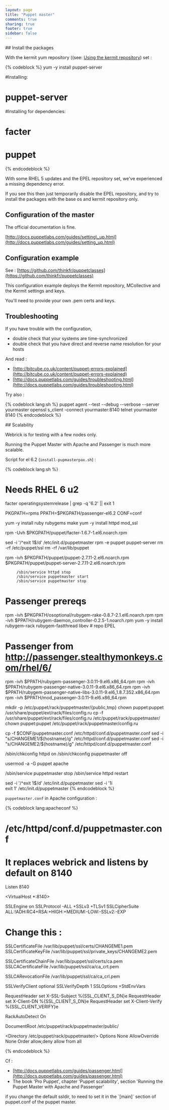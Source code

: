 ```yaml
---
layout: page
title: "Puppet master"
comments: true
sharing: true
footer: true
sidebar: false 
---
```



## Install the packages

With the kermit yum repository ((see: [Using the kermit repository](/doc/using_the_repo.html)) set :

{% codeblock  %}
yum -y install puppet-server 

#Installing:
# puppet-server
#Installing for dependencies:
# facter
# puppet
{% endcodeblock %}

<div class="note" markdown='1'>
With some RHEL 5 updates and the EPEL repository set, we've experienced a 
missing dependency error.

If you see this then just temporarily disable the EPEL repository, and try to 
install the packages with the base os and kermit repository only.
</div>


## Configuration of the master

The official documentation is fine.

[http://docs.puppetlabs.com/guides/setting\_up.html](http://docs.puppetlabs.com/guides/setting_up.html)


## Configuration example

See : [https://github.com/thinkfr/puppetclasses](https://github.com/thinkfr/puppetclasses)

This configuration example deploys the Kermit repository, MCollective and the
Kermit settings and keys. 


<div class="note" markdown='1'>
You'll need to provide your own .pem certs and keys.
</div>

## Troubleshooting

If you have trouble with the configuration,

* double check that your systems are time-synchronized
* double check that you have direct and reverse name resolution for your hosts

And read :

* [http://bitcube.co.uk/content/puppet-errors-explained](http://bitcube.co.uk/content/puppet-errors-explained)
* [http://docs.puppetlabs.com/guides/troubleshooting.html](http://docs.puppetlabs.com/guides/troubleshooting.html)

Try also :

{% codeblock lang:sh %}
puppet agent --test --debug --verbose --server yourmaster
openssl s_client -connect yourmaster:8140
telnet yourmaster 8140
{% endcodeblock %}


## Scalability

Webrick is for testing with a few nodes only.

Running the Puppet Master with Apache and Passenger is much more scalable.

Script for el 6.2 (`install-pupmasterpax.sh`) :

{% codeblock lang:sh %}
# Needs RHEL 6 u2
facter operatingsystemrelease | grep -q '6.2' || exit 1

PKGPATH=rpms
PPATH=$PKGPATH/passenger-el6.2
CONF=conf

yum -y install ruby rubygems make
yum -y install httpd mod_ssl

rpm -Uvh $PKGPATH/puppet/facter-1.6.7-1.el6.noarch.rpm

sed -i '/^exit 1$/d' /etc/init.d/puppetmaster
rpm -e puppet puppet-server
rm -rf /etc/puppet/ssl
rm -rf /var/lib/puppet

rpm -ivh $PKGPATH/puppet/puppet-2.7.11-2.el6.noarch.rpm \
         $PKGPATH/puppet/puppet-server-2.7.11-2.el6.noarch.rpm

         /sbin/service httpd stop
         /sbin/service puppetmaster start
         /sbin/service puppetmaster stop


# Passenger prereqs
rpm -ivh $PKGPATH/osoptional/rubygem-rake-0.8.7-2.1.el6.noarch.rpm
rpm -ivh $PPATH/rubygem-daemon_controller-0.2.5-1.noarch.rpm
yum -y install rubygem-rack rubygem-fastthread libev # repo EPEL

# Passenger from http://passenger.stealthymonkeys.com/rhel/6/
rpm -ivh $PPATH/rubygem-passenger-3.0.11-9.el6.x86_64.rpm
rpm -ivh $PPATH/rubygem-passenger-native-3.0.11-9.el6.x86_64.rpm
rpm -ivh $PPATH/rubygem-passenger-native-libs-3.0.11-9.el6_1.8.7.352.x86_64.rpm
rpm -ivh $PPATH/mod_passenger-3.0.11-9.el6.x86_64.rpm

mkdir -p /etc/puppet/rack/puppetmaster/{public,tmp}
chown puppet:puppet /usr/share/puppet/ext/rack/files/config.ru
cp -f /usr/share/puppet/ext/rack/files/config.ru /etc/puppet/rack/puppetmaster/
chown puppet:puppet /etc/puppet/rack/puppetmaster/config.ru

cp -f $CONF/puppetmaster.conf /etc/httpd/conf.d/puppetmaster.conf
sed -i "s/CHANGEME1/$(hostname)/g" /etc/httpd/conf.d/puppetmaster.conf
sed -i "s/CHANGEME2/$(hostname)/g" /etc/httpd/conf.d/puppetmaster.conf

/sbin/chkconfig httpd on
/sbin/chkconfig puppetmaster off

usermod -a -G puppet apache

/sbin/service puppetmaster stop 
/sbin/service httpd restart

sed -i '/^exit 1$/d' /etc/init.d/puppetmaster
sed -i '1i\
exit 1' /etc/init.d/puppetmaster
{% endcodeblock %}


`puppetmaster.conf` in Apache configuration :

{% codeblock lang:apacheconf %}
# /etc/httpd/conf.d/puppetmaster.conf
# It replaces webrick and listens by default on 8140

Listen 8140

<VirtualHost *:8140>

SSLEngine on
SSLProtocol -ALL +SSLv3 +TLSv1
SSLCipherSuite ALL:!ADH:RC4+RSA:+HIGH:+MEDIUM:-LOW:-SSLv2:-EXP

# Change this :
SSLCertificateFile /var/lib/puppet/ssl/certs/CHANGEME1.pem
SSLCertificateKeyFile /var/lib/puppet/ssl/private_keys/CHANGEME2.pem

SSLCertificateChainFile /var/lib/puppet/ssl/certs/ca.pem
SSLCACertificateFile /var/lib/puppet/ssl/ca/ca_crt.pem

SSLCARevocationFile /var/lib/puppet/ssl/ca/ca_crl.pem

SSLVerifyClient optional
SSLVerifyDepth 1
SSLOptions +StdEnvVars

RequestHeader set X-SSL-Subject %{SSL_CLIENT_S_DN}e
RequestHeader set X-Client-DN %{SSL_CLIENT_S_DN}e
RequestHeader set X-Client-Verify %{SSL_CLIENT_VERIFY}e

RackAutoDetect On

DocumentRoot /etc/puppet/rack/puppetmaster/public/

<Directory /etc/puppet/rack/puppetmaster/>
Options None
AllowOverride None
Order allow,deny
allow from all
</Directory>

</VirtualHost>
{% endcodeblock %}


Cf :

* [http://docs.puppetlabs.com/guides/passenger.html](http://docs.puppetlabs.com/guides/passenger.html)
* The book 'Pro Puppet', chapter 'Puppet scalability', section 'Running the Puppet Master with Apache and Passenger'

<div class="note" markdown='1'>
if you change the default ssldir, to need to set it in the `[main]` section of puppet.conf of the puppet master.
</div>
